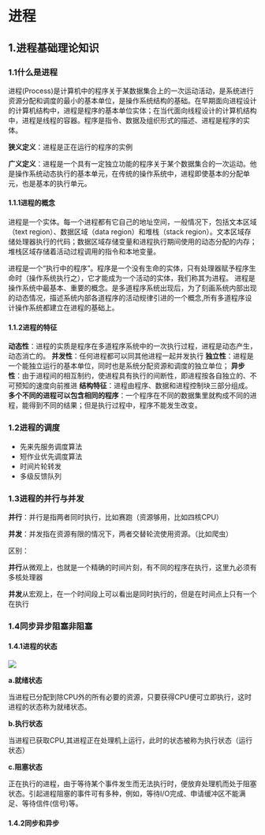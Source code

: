 # 进程

## 1.进程基础理论知识

### 1.1什么是进程

进程(Process)是计算机中的程序关于某数据集合上的一次运动活动，是系统进行资源分配和调度的最小的基本单位，是操作系统结构的基础。在早期面向进程设计的计算机结构中，进程是程序的基本单位实体；在当代面向线程设计的计算机结构中，进程是线程的容器。程序是指令、数据及组织形式的描述、进程是程序的实体。

**狭义定义**：进程是正在运行的程序的实例

**广义定义**：进程是一个具有一定独立功能的程序关于某个数据集合的一次运动。他是操作系统动态执行的基本单元，在传统的操作系统中，进程即使基本的分配单元，也是基本的执行单元。

#### 1.1.1进程的概念

进程是一个实体。每一个进程都有它自己的地址空间，一般情况下，包括文本区域（text region）、数据区域（data region）和堆栈（stack region）。文本区域存储处理器执行的代码；数据区域存储变量和进程执行期间使用的动态分配的内存；堆栈区域存储着活动过程调用的指令和本地变量。

进程是一个“执行中的程序”。程序是一个没有生命的实体，只有处理器赋予程序生命时（操作系统执行之），它才能成为一个活动的实体，我们称其为进程。
进程是操作系统中最基本、重要的概念。是多道程序系统出现后，为了刻画系统内部出现的动态情况，描述系统内部各道程序的活动规律引进的一个概念,所有多道程序设计操作系统都建立在进程的基础上。

#### 1.1.2进程的特征

**动态性**：进程的实质是程序在多道程序系统中的一次执行过程，进程是动态产生，动态消亡的。
**并发性**：任何进程都可以同其他进程一起并发执行
**独立性**：进程是一个能独立运行的基本单位，同时也是系统分配资源和调度的独立单位；
**异步性**：由于进程间的相互制约，使进程具有执行的间断性，即进程按各自独立的、不可预知的速度向前推进
**结构特征**：进程由程序、数据和进程控制块三部分组成。
**多个不同的进程可以包含相同的程序**：一个程序在不同的数据集里就构成不同的进程，能得到不同的结果；但是执行过程中，程序不能发生改变。

### 1.2进程的调度

* 先来先服务调度算法
* 短作业优先调度算法
* 时间片轮转发
* 多级反馈队列

### 1.3进程的并行与并发

**并行**：并行是指两者同时执行，比如赛跑（资源够用，比如四核CPU）

**并发**：并发指在资源有限的情况下，两者交替轮流使用资源。（比如爬虫）

区别：

**并行**从微观上，也就是一个精确的时间片刻，有不同的程序在执行，这里九必须有多核处理器

**并发**从宏观上，在一个时间段上可以看出是同时执行的，但是在时间点上只有一个在执行

### 1.4同步异步阻塞非阻塞

#### 1.4.1进程的状态

![](D:\markdown\并发编程\timg.jpg)

**a.就绪状态**

当进程已分配到除CPU外的所有必要的资源，只要获得CPU便可立即执行，这时进程的状态称为就绪状态。

**b.执行状态**

当进程已获取CPU,其进程正在处理机上运行，此时的状态被称为执行状态（运行状态）

**c.阻塞状态**

正在执行的进程，由于等待某个事件发生而无法执行时，便放弃处理机而处于阻塞状态。引起进程阻塞的事件可有多种，例如，等待I/O完成、申请缓冲区不能满足、等待信件(信号)等。

#### 1.4.2同步和异步





